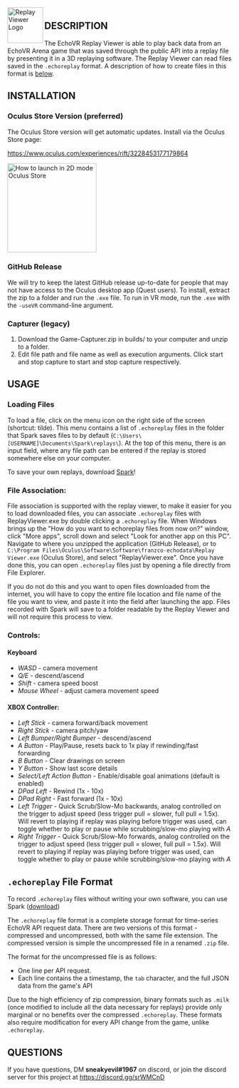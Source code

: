 
<img alt="Replay Viewer Logo" width="80px" src="Demo Viewer/Assets/Images/Icons/replaylogo.png" align="left" />

## DESCRIPTION
The EchoVR Replay Viewer is able to play back data from an EchoVR Arena game that was saved through the public API into a replay file by presenting it in a 3D replaying software. The Replay Viewer can read files saved in the `.echoreplay` format. A description of how to create files in this format is [below](##-echoreplay-File-Format).

## INSTALLATION

### Oculus Store Version (preferred)

The Oculus Store version will get automatic updates. Install via the Oculus Store page:

https://www.oculus.com/experiences/rift/3228453177179864 

<img alt="How to launch in 2D mode Oculus Store" width="200px" src="Demo Viewer/Assets/Images/OculusStore2D.png" />
 
### GitHub Release

We will try to keep the latest GitHub release up-to-date for people that may not have access to the Oculus desktop app (Quest users). To install, extract the zip to a folder and run the `.exe` file. To run in VR mode, run the `.exe` with the `-useVR` command-line argument.

### Capturer (legacy)

 1. Download the Game-Capturer.zip in builds/ to your computer and unzip to a folder.
 2. Edit file path and file name as well as execution arguments. Click start and stop capture to start and stop capture respectively.

## USAGE

### Loading Files

To load a file, click on the menu icon on the right side of the screen (shortcut: tilde). This menu contains a list of `.echoreplay` files in the folder that Spark saves files to by default (`C:\Users\[USERNAME]\Documents\Spark\replays\`). At the top of this menu, there is an input field, where any file path can be entered if the replay is stored somewhere else on your computer.

To save your own replays, download [Spark](https://www.ignitevr.gg/Spark)!

### File Association:

File association is supported with the replay viewer, to make it easier for you to load downloaded files, you can associate `.echoreplay` files with ReplayViewer.exe by double clicking a `.echoreplay` file. When Windows brings up the "How do you want to echoreplay files from now on?" window, click "More apps", scroll down and select "Look for another app on this PC". Navigate to where you unzipped the application (GitHub Release), or to `C:\Program Files\Oculus\Software\Software\franzco-echodata\Replay Viewer.exe` (Oculus Store), and select "ReplayViewer.exe". Once you have done this, you can open `.echoreplay` files just by opening a file directly from File Explorer.

If you do not do this and you want to open files downloaded from the internet, you will have to copy the entire file location and file name of the file you want to view, and paste it into the field after launching the app. Files recorded with Spark will save to a folder readable by the Replay Viewer and will not require this process to view.

### Controls:

#### Keyboard
* *WASD* - camera movement
* *Q/E* - descend/ascend
* *Shift* - camera speed boost
* *Mouse Wheel* - adjust camera movement speed 


#### XBOX Controller:
* *Left Stick* - camera forward/back movement
* *Right Stick* - camera pitch/yaw
* *Left Bumper/Right Bumper* - descend/ascend
* *A Button* - Play/Pause, resets back to 1x play if rewinding/fast forwarding
* *B Button* - Clear drawings on screen
* *Y Button* - Show last score details
* *Select/Left Action Button* - Enable/disable goal animations (default is enabled)
* *DPad Left* - Rewind (1x - 10x)
* *DPad Right* - Fast forward (1x - 10x)
* *Left Trigger* - Quick Scrub/Slow-Mo backwards, analog controlled on the trigger to adjust speed (less trigger pull = slower, full pull = 1.5x). Will revert to playing if replay was playing before trigger was used, can toggle whether to play or pause while scrubbing/slow-mo playing with *A*
* *Right Trigger* - Quick Scrub/Slow-Mo forwards, analog controlled on the trigger to adjust speed (less trigger pull = slower, full pull = 1.5x). Will revert to playing if replay was playing before trigger was used, can toggle whether to play or pause while scrubbing/slow-mo playing with *A*

## `.echoreplay` File Format

To record `.echoreplay` files without writing your own software, you can use Spark ([download](https://www.ignitevr.gg/Spark))

The `.echoreplay` file format is a complete storage format for time-series EchoVR API request data. There are two versions of this format - compressed and uncompressed, both with the same file extension. The compressed version is simple the uncompressed file in a renamed `.zip` file.

The format for the uncompressed file is as follows:
* One line per API request.
* Each line contains the a timestamp, the `tab` character, and the full JSON data from the game's API

Due to the high efficiency of zip compression, binary formats such as `.milk` (once modified to include all the data necessary for replays) provide only marginal or no benefits over the compressed `.echoreplay`. These formats also require modification for every API change from the game, unlike `.echoreplay`.


## QUESTIONS

If you have questions, DM **sneakyevil#1967** on discord, or join the discord server for this project at https://discord.gg/srWMCnD
 
